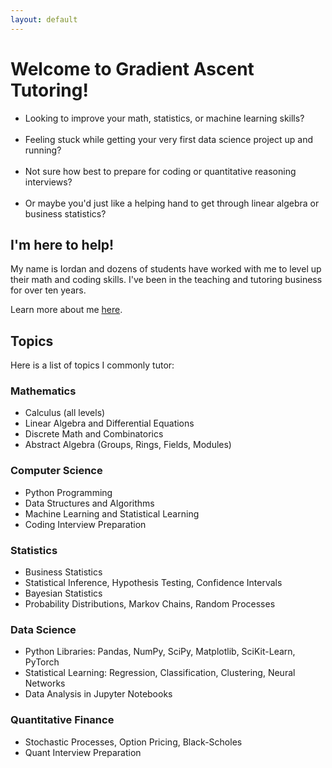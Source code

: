 ```yaml
---
layout: default
---
```

# Welcome to Gradient Ascent Tutoring!

<ul>
  <li>Looking to improve your math, statistics, or machine learning skills?</li> 
  <br>
  <li>Feeling stuck while getting your very first data science project up and running?</li>
  <br> 
  <li>Not sure how best to prepare for coding or quantitative reasoning interviews?</li>
  <br>
  <li>Or maybe you'd just like a helping hand to get through linear algebra or business statistics?</li>
</ul>

## I'm here to help! 

My name is Iordan and dozens of students have worked with me to level up their math and coding skills. I've been in the teaching and tutoring business for over ten years. 

  <!-- <p>My aim is to provide guidance as you master challenging technical skills, and to support you on your learning journey.</p> -->

  Learn more about me [here](/aboutiordan.md).

## Topics

Here is a list of topics I commonly tutor:

### Mathematics
<ul>
  <li>Calculus (all levels)</li>
  <li>Linear Algebra and Differential Equations</li>
  <li>Discrete Math and Combinatorics</li>
  <li>Abstract Algebra (Groups, Rings, Fields, Modules)</li>
</ul>

### Computer Science
<ul>
  <li>Python Programming</li>
  <li>Data Structures and Algorithms</li>
  <li>Machine Learning and Statistical Learning</li>
  <li>Coding Interview Preparation</li>
</ul>

### Statistics

<ul>
  <li>Business Statistics</li>
  <li>Statistical Inference, Hypothesis Testing, Confidence Intervals</li>
  <li>Bayesian Statistics</li>
  <li>Probability Distributions, Markov Chains, Random Processes</li>
</ul>

### Data Science
<ul>
  <li>Python Libraries: Pandas, NumPy, SciPy, Matplotlib, SciKit-Learn, PyTorch</li>
  <li>Statistical Learning: Regression, Classification, Clustering, Neural Networks</li>
  <li>Data Analysis in Jupyter Notebooks</li>
</ul>

### Quantitative Finance
<ul>
  <li>Stochastic Processes, Option Pricing, Black-Scholes</li>
  <li>Quant Interview Preparation</li>
</ul>
